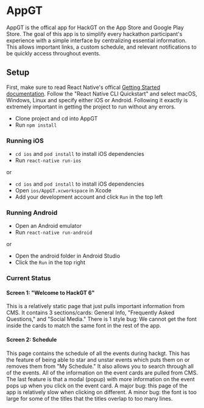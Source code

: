 # AppGT

AppGT is the offical app for HackGT on the App Store and Google Play Store. The goal of this app is to simplify every hackathon participant's experience with a simple interface by centralizing essential information. This allows important links, a custom schedule, and relevant notifications to be quickly access throughout events.

## Setup

First, make sure to read React Native's offical [Getting Started documentation](https://facebook.github.io/react-native/docs/getting-started.html). Follow the "React Native CLI Quickstart" and select macOS, Windows, Linux and specify either iOS or Android. Following it exactly is extremely important in getting the project to run without any errors.

- Clone project and cd into AppGT
- Run `npm install`

### Running iOS

- `cd ios` and `pod install` to install iOS dependencies
- Run `react-native run-ios`

or

- `cd ios` and `pod install` to install iOS dependencies
- Open `ios/AppGT.xcworkspace` in Xcode
- Add your development account and click `Run` in the top left

### Running Android

- Open an Android emulator
- Run `react-native run-android`

or

- Open the android folder in Android Studio
- Click the `Run` in the top right

### Current Status

#### Screen 1: "Welcome to HackGT 6"

This is a relatively static page that just pulls important information from CMS. It contains 3 sections/cards: General Info, "Frequently Asked Questions," and "Social Media."
There is 1 style bug: We cannot get the font inside the cards to match the same font in the rest of the app.

#### Screen 2: Schedule

This page contains the schedule of all the events during hackgt. This has the feature of being able to star and unstar events which puts them on or removes them from "My Schedule." It also allows you to search through all of the events. All of the information on the event cards are pulled from CMS. The last feature is that a modal (popup) with more information on the event pops up when you click on the event card.
A major bug: this page of the app is relatively slow when clicking on different.
A minor bug: the font is too large for some of the titles that the titles overlap to too many lines.
